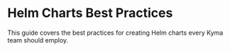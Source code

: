 # Helm Charts Best Practices

This guide covers the best practices for creating Helm charts every Kyma team should employ. 
